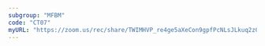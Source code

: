 ```yaml
---
subgroup: "MFBM"
code: "CT07"
myURL: "https://zoom.us/rec/share/TWIMHVP_re4ge5aXeCon9gpfPcNLsJLkuq2z0gl6wDCgyHxzDTHCpq6P1p0C7LJC.c0CNy5dhA6BzG0EJ?startTime=1623877079000"
---
```

